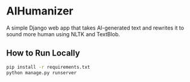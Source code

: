 
# AIHumanizer

A simple Django web app that takes AI-generated text and rewrites it to sound more human using NLTK and TextBlob.

## How to Run Locally

```bash
pip install -r requirements.txt
python manage.py runserver
